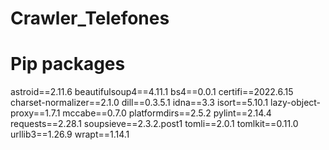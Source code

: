 # Crawler_Telefones
 
# Pip packages
astroid==2.11.6
beautifulsoup4==4.11.1
bs4==0.0.1
certifi==2022.6.15
charset-normalizer==2.1.0
dill==0.3.5.1
idna==3.3
isort==5.10.1
lazy-object-proxy==1.7.1
mccabe==0.7.0
platformdirs==2.5.2
pylint==2.14.4
requests==2.28.1
soupsieve==2.3.2.post1
tomli==2.0.1
tomlkit==0.11.0
urllib3==1.26.9
wrapt==1.14.1